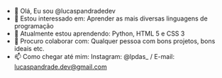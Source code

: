 - 👋 Olá, Eu sou @lucaspandradedev
- 👀 Estou interessado em: Aprender as mais diversas linguagens de programação
- 🌱 Atualmente estou aprendendo: Python, HTML 5 e CSS 3
- 💞️ Procuro colaborar com: Qualquer pessoa com bons projetos, bons ideais etc.
- 📫 Como chegar até mim: Instagram: @lpdas_  /  E-mail: lucaspandrade.dev@gmail.com

<!---
lucaspandradedev/lucaspandradedev is a ✨ special ✨ repository because its `README.md` (this file) appears on your GitHub profile.
You can click the Preview link to take a look at your changes.
--->
